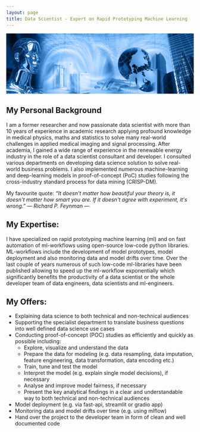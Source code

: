 ```yaml
---
layout: page
title: Data Scientist - Expert on Rapid Prototyping Machine Learning
---
```

![screenshot](images/artificial_intelligence.png)

## My Personal Background
I am a former researcher and now passionate data scientist with more than 10 years of experience in academic research applying profound knowledge in medical physics, maths and statistics to solve many real-world challenges in applied medical imaging and signal processing. After academia, I gained a wide range of experience in the renewable energy industry in the role of a data scientist consultant and developer. I consulted various departments on developing data science solution to solve real-world business problems. I also implemented numerous machine-learning and deep-learning models in proof-of-concept (PoC) studies following the cross-industry standard process for data mining (CRISP-DM).

My favourite quote:
*“It doesn't matter how beautiful your theory is, it doesn't matter how smart you are. If it doesn't agree with experiment, it's wrong.” ― Richard P. Feynman ―*
## My Expertise:
I have specialized on rapid prototyping machine learning (ml) and on fast automation of ml-workflows using open-source low-code python libraries. ML-workflows include the development of model prototypes, model deployment and also monitoring data and model drifts over time. Over the last couple of years numerous of such low-code ml-libraries have been published allowing to speed up the ml-workflow exponentially which significantly benefits the productivity of a data scientist or the whole developer team of data engineers, data scientists and ml-engineers. 
## My Offers:
- Explaining data science to both technical and non-technical audiences
- Supporting the specialist department to translate business questions into well defined data science use cases
- Conducting proof-of-concept (POC) studies as efficiently and quickly as possible including:
    - Explore, visualize and understand the data
    - Prepare the data for modeling (e.g. data resampling, data imputation,  feature engineering, data transformation, data encoding etc.)
    - Train, tune and test the model
    - Interpret the model (e.g. explain single model decisions), if necessary
    - Analyse and improve model fairness, if necessary 
    - Present the key analytical findings in a clear and understandable way to both technical and non-technical audiences 
- Model deployment (e.g. via fast-api, streamlit or gradio app)
- Monitoring data and model drifts over time (e.g. using mlflow)
- Hand over the project to the developer team in form of clean and well documented code